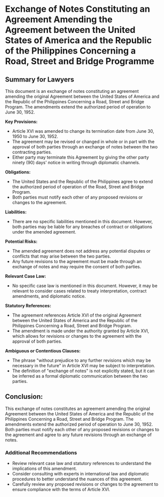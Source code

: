 **Exchange of Notes Constituting an Agreement Amending the Agreement between the United States of America and the Republic of the Philippines Concerning a Road, Street and Bridge Programme**
=============================================

**Summary for Lawyers**
-----------------------

This document is an exchange of notes constituting an agreement amending the original Agreement between the United States of America and the Republic of the Philippines Concerning a Road, Street and Bridge Program. The amendments extend the authorized period of operation to June 30, 1952.

**Key Provisions:**

*   Article XVI was amended to change its termination date from June 30, 1950 to June 30, 1952.
*   The agreement may be revised or changed in whole or in part with the approval of both parties through an exchange of notes between the two contracting parties.
*   Either party may terminate this Agreement by giving the other party ninety (90) days' notice in writing through diplomatic channels.

**Obligations:**

*   The United States and the Republic of the Philippines agree to extend the authorized period of operation of the Road, Street and Bridge Program.
*   Both parties must notify each other of any proposed revisions or changes to the agreement.

**Liabilities:**

*   There are no specific liabilities mentioned in this document. However, both parties may be liable for any breaches of contract or obligations under the amended agreement.

**Potential Risks:**

*   The amended agreement does not address any potential disputes or conflicts that may arise between the two parties.
*   Any future revisions to the agreement must be made through an exchange of notes and may require the consent of both parties.

**Relevant Case Law:**

*   No specific case law is mentioned in this document. However, it may be relevant to consider cases related to treaty interpretation, contract amendments, and diplomatic notice.

**Statutory References:**

*   The agreement references Article XVI of the original Agreement between the United States of America and the Republic of the Philippines Concerning a Road, Street and Bridge Program.
*   The amendment is made under the authority granted by Article XVI, which allows for revisions or changes to the agreement with the approval of both parties.

**Ambiguous or Contentious Clauses:**

*   The phrase "without prejudice to any further revisions which may be necessary in the future" in Article XVI may be subject to interpretation.
*   The definition of "exchange of notes" is not explicitly stated, but it can be inferred as a formal diplomatic communication between the two parties.

**Conclusion:**
--------------

This exchange of notes constitutes an agreement amending the original Agreement between the United States of America and the Republic of the Philippines Concerning a Road, Street and Bridge Program. The amendments extend the authorized period of operation to June 30, 1952. Both parties must notify each other of any proposed revisions or changes to the agreement and agree to any future revisions through an exchange of notes.

### Additional Recommendations

*   Review relevant case law and statutory references to understand the implications of this amendment.
*   Consider consulting with experts in international law and diplomatic procedures to better understand the nuances of this agreement.
*   Carefully review any proposed revisions or changes to the agreement to ensure compliance with the terms of Article XVI.